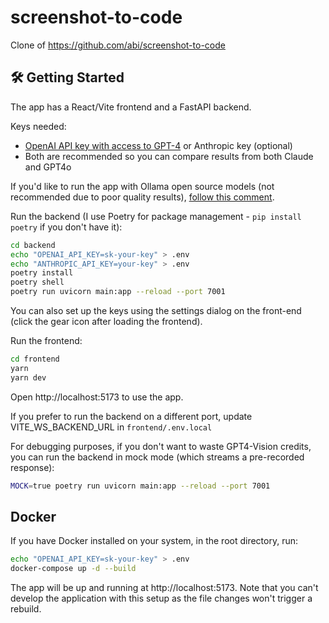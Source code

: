 # screenshot-to-code

Clone of https://github.com/abi/screenshot-to-code

## 🛠 Getting Started

The app has a React/Vite frontend and a FastAPI backend.

Keys needed:

- [OpenAI API key with access to GPT-4](https://github.com/abi/screenshot-to-code/blob/main/Troubleshooting.md) or Anthropic key (optional)
- Both are recommended so you can compare results from both Claude and GPT4o

If you'd like to run the app with Ollama open source models (not recommended due to poor quality results), [follow this comment](https://github.com/abi/screenshot-to-code/issues/354#issuecomment-2435479853).

Run the backend (I use Poetry for package management - `pip install poetry` if you don't have it):

```bash
cd backend
echo "OPENAI_API_KEY=sk-your-key" > .env
echo "ANTHROPIC_API_KEY=your-key" > .env
poetry install
poetry shell
poetry run uvicorn main:app --reload --port 7001
```
You can also set up the keys using the settings dialog on the front-end (click the gear icon after loading the frontend).

Run the frontend:

```bash
cd frontend
yarn
yarn dev
```

Open http://localhost:5173 to use the app.

If you prefer to run the backend on a different port, update VITE_WS_BACKEND_URL in `frontend/.env.local`

For debugging purposes, if you don't want to waste GPT4-Vision credits, you can run the backend in mock mode (which streams a pre-recorded response):

```bash
MOCK=true poetry run uvicorn main:app --reload --port 7001
```

## Docker

If you have Docker installed on your system, in the root directory, run:

```bash
echo "OPENAI_API_KEY=sk-your-key" > .env
docker-compose up -d --build
```

The app will be up and running at http://localhost:5173. Note that you can't develop the application with this setup as the file changes won't trigger a rebuild.



